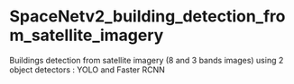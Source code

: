 # SpaceNetv2_building_detection_from_satellite_imagery
Buildings detection from satellite imagery (8 and 3 bands images) using 2 object detectors : YOLO and Faster RCNN 
